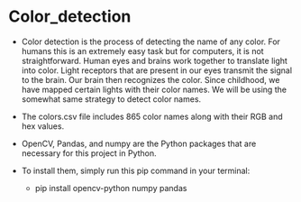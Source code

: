 # Color_detection
- Color detection is the process of detecting the name of any color. For humans this is an extremely easy task but for computers, it is not straightforward. Human eyes and brains work together to translate light into color. Light receptors that are present in our eyes transmit the signal to the brain. Our brain then recognizes the color. Since childhood, we have mapped certain lights with their color names. We will be using the somewhat same strategy to detect color names. <br/>
- The colors.csv file includes 865 color names along with their RGB and hex values.<br/>
- OpenCV, Pandas, and numpy are the Python packages that are necessary for this project in Python.<br/>
- To install them, simply run this pip command in your terminal:

    * pip install opencv-python numpy pandas 
